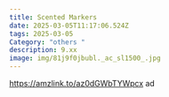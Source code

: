 ```yaml
---
title: Scented Markers
date: 2025-03-05T11:17:06.524Z
tags: 2025-03-05
Category: "others "
description: 9.xx
image: img/81j9f0jbubl._ac_sl1500_.jpg
---
```

 https://amzlink.to/az0dGWbTYWpcx  ad